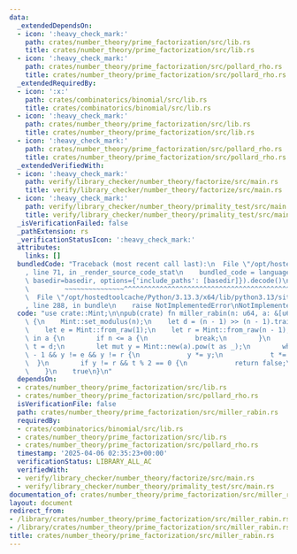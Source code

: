 ```yaml
---
data:
  _extendedDependsOn:
  - icon: ':heavy_check_mark:'
    path: crates/number_theory/prime_factorization/src/lib.rs
    title: crates/number_theory/prime_factorization/src/lib.rs
  - icon: ':heavy_check_mark:'
    path: crates/number_theory/prime_factorization/src/pollard_rho.rs
    title: crates/number_theory/prime_factorization/src/pollard_rho.rs
  _extendedRequiredBy:
  - icon: ':x:'
    path: crates/combinatorics/binomial/src/lib.rs
    title: crates/combinatorics/binomial/src/lib.rs
  - icon: ':heavy_check_mark:'
    path: crates/number_theory/prime_factorization/src/lib.rs
    title: crates/number_theory/prime_factorization/src/lib.rs
  - icon: ':heavy_check_mark:'
    path: crates/number_theory/prime_factorization/src/pollard_rho.rs
    title: crates/number_theory/prime_factorization/src/pollard_rho.rs
  _extendedVerifiedWith:
  - icon: ':heavy_check_mark:'
    path: verify/library_checker/number_theory/factorize/src/main.rs
    title: verify/library_checker/number_theory/factorize/src/main.rs
  - icon: ':heavy_check_mark:'
    path: verify/library_checker/number_theory/primality_test/src/main.rs
    title: verify/library_checker/number_theory/primality_test/src/main.rs
  _isVerificationFailed: false
  _pathExtension: rs
  _verificationStatusIcon: ':heavy_check_mark:'
  attributes:
    links: []
  bundledCode: "Traceback (most recent call last):\n  File \"/opt/hostedtoolcache/Python/3.13.3/x64/lib/python3.13/site-packages/onlinejudge_verify/documentation/build.py\"\
    , line 71, in _render_source_code_stat\n    bundled_code = language.bundle(stat.path,\
    \ basedir=basedir, options={'include_paths': [basedir]}).decode()\n          \
    \         ~~~~~~~~~~~~~~~^^^^^^^^^^^^^^^^^^^^^^^^^^^^^^^^^^^^^^^^^^^^^^^^^^^^^^^^^^^^^^^^^^\n\
    \  File \"/opt/hostedtoolcache/Python/3.13.3/x64/lib/python3.13/site-packages/onlinejudge_verify/languages/rust.py\"\
    , line 288, in bundle\n    raise NotImplementedError\nNotImplementedError\n"
  code: "use crate::Mint;\n\npub(crate) fn miller_rabin(n: u64, a: &[u64]) -> bool\
    \ {\n    Mint::set_modulus(n);\n    let d = (n - 1) >> (n - 1).trailing_zeros();\n\
    \    let e = Mint::from_raw(1);\n    let r = Mint::from_raw(n - 1);\n    for &a\
    \ in a {\n        if n <= a {\n            break;\n        }\n        let mut\
    \ t = d;\n        let mut y = Mint::new(a).pow(t as _);\n        while t != n\
    \ - 1 && y != e && y != r {\n            y *= y;\n            t *= 2;\n      \
    \  }\n        if y != r && t % 2 == 0 {\n            return false;\n        }\n\
    \    }\n    true\n}\n"
  dependsOn:
  - crates/number_theory/prime_factorization/src/lib.rs
  - crates/number_theory/prime_factorization/src/pollard_rho.rs
  isVerificationFile: false
  path: crates/number_theory/prime_factorization/src/miller_rabin.rs
  requiredBy:
  - crates/combinatorics/binomial/src/lib.rs
  - crates/number_theory/prime_factorization/src/lib.rs
  - crates/number_theory/prime_factorization/src/pollard_rho.rs
  timestamp: '2025-04-06 02:35:23+00:00'
  verificationStatus: LIBRARY_ALL_AC
  verifiedWith:
  - verify/library_checker/number_theory/factorize/src/main.rs
  - verify/library_checker/number_theory/primality_test/src/main.rs
documentation_of: crates/number_theory/prime_factorization/src/miller_rabin.rs
layout: document
redirect_from:
- /library/crates/number_theory/prime_factorization/src/miller_rabin.rs
- /library/crates/number_theory/prime_factorization/src/miller_rabin.rs.html
title: crates/number_theory/prime_factorization/src/miller_rabin.rs
---
```

